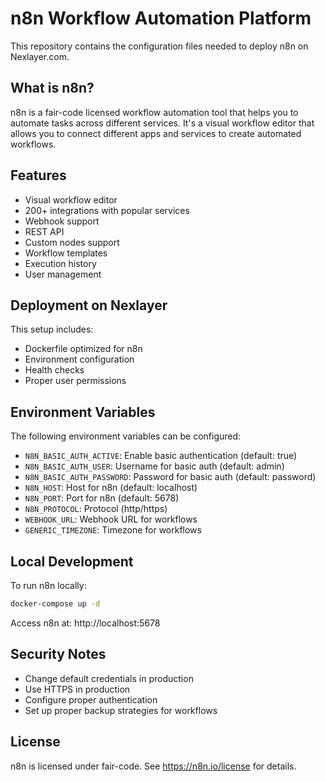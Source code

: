 # n8n Workflow Automation Platform

This repository contains the configuration files needed to deploy n8n on Nexlayer.com.

## What is n8n?

n8n is a fair-code licensed workflow automation tool that helps you to automate tasks across different services. It's a visual workflow editor that allows you to connect different apps and services to create automated workflows.

## Features

- Visual workflow editor
- 200+ integrations with popular services
- Webhook support
- REST API
- Custom nodes support
- Workflow templates
- Execution history
- User management

## Deployment on Nexlayer

This setup includes:
- Dockerfile optimized for n8n
- Environment configuration
- Health checks
- Proper user permissions

## Environment Variables

The following environment variables can be configured:

- `N8N_BASIC_AUTH_ACTIVE`: Enable basic authentication (default: true)
- `N8N_BASIC_AUTH_USER`: Username for basic auth (default: admin)
- `N8N_BASIC_AUTH_PASSWORD`: Password for basic auth (default: password)
- `N8N_HOST`: Host for n8n (default: localhost)
- `N8N_PORT`: Port for n8n (default: 5678)
- `N8N_PROTOCOL`: Protocol (http/https)
- `WEBHOOK_URL`: Webhook URL for workflows
- `GENERIC_TIMEZONE`: Timezone for workflows

## Local Development

To run n8n locally:

```bash
docker-compose up -d
```

Access n8n at: http://localhost:5678

## Security Notes

- Change default credentials in production
- Use HTTPS in production
- Configure proper authentication
- Set up proper backup strategies for workflows

## License

n8n is licensed under fair-code. See https://n8n.io/license for details.
